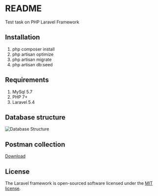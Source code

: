 
# README

Test task on PHP Laravel Framework

## Installation

1. php composer install 
2. php artisan optimize
3. php artisan migrate 
4. php artisan db:seed

## Requirements

1. MySql 5.7 
2. PHP 7+
3. Laravel 5.4

## Database structure

<img src="https://github.com/with-one-wing/product-Restfull-Api/blob/master/shared-files/schema.png" alt="Database Structure"></a>

## Postman collection
<a href="https://github.com/with-one-wing/product-Restfull-Api/blob/master/shared-files/Product.postman_collection.json" download>Download</a>

## License

The Laravel framework is open-sourced software licensed under the [MIT license](http://opensource.org/licenses/MIT).
